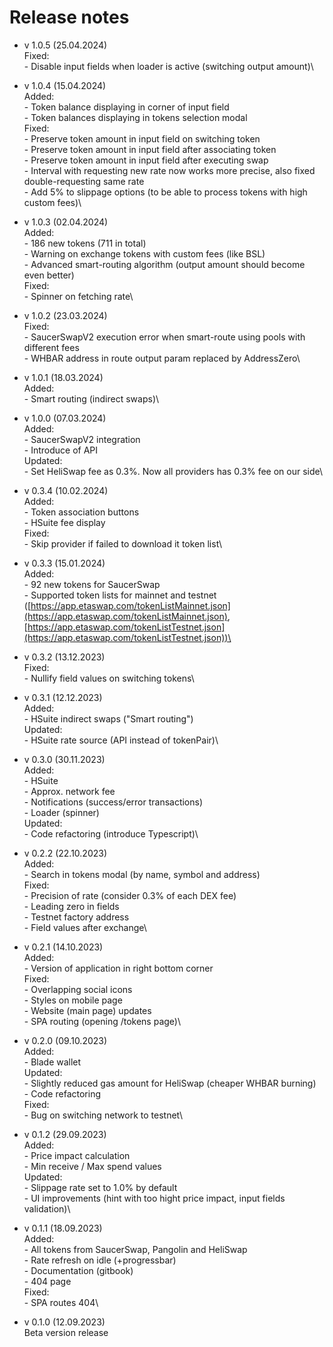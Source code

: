 # Release notes



* v 1.0.5 (25.04.2024)\
  Fixed:\
  &#x20; \- Disable input fields when loader is active (switching output amount)\

* v 1.0.4 (15.04.2024)\
  Added:\
  &#x20; \- Token balance displaying in corner of input field\
  &#x20; \- Token balances displaying in tokens selection modal \
  Fixed:\
  &#x20; \- Preserve token amount in input field on switching token\
  &#x20; \- Preserve token amount in input field after associating token\
  &#x20; \- Preserve token amount in input field after executing swap\
  &#x20; \- Interval with requesting new rate now works more precise, also fixed double-requesting same rate\
  &#x20; \-  Add 5% to slippage options (to be able to process tokens with high custom fees)\

* v 1.0.3 (02.04.2024)\
  Added:\
  &#x20; \- 186 new tokens (711 in total)\
  &#x20; \- Warning on exchange tokens with custom fees (like BSL)\
  &#x20; \- Advanced smart-routing algorithm (output amount should become even better)\
  Fixed:\
  &#x20; \- Spinner on fetching rate\

* v 1.0.2 (23.03.2024)\
  Fixed:\
  &#x20; \- SaucerSwapV2 execution error when smart-route using pools with different fees\
  &#x20; \- WHBAR address in route output param replaced by AddressZero\

* v 1.0.1 (18.03.2024)\
  Added:\
  &#x20; \- Smart routing (indirect swaps)\

* v 1.0.0 (07.03.2024)\
  Added:\
  &#x20; \- SaucerSwapV2 integration\
  &#x20; \- Introduce of API\
  Updated:\
  &#x20; \- Set HeliSwap fee as 0.3%. Now all providers has 0.3% fee on our side\

* v 0.3.4 (10.02.2024)\
  Added:\
  &#x20; \- Token association buttons\
  &#x20; \- HSuite fee display\
  Fixed: \
  &#x20; \- Skip provider if failed to download it token list\

* v 0.3.3 (15.01.2024)\
  Added:\
  &#x20; \- 92 new tokens for SaucerSwap\
  &#x20; \- Supported token lists for mainnet and testnet ([https://app.etaswap.com/tokenListMainnet.json](https://app.etaswap.com/tokenListMainnet.json), [https://app.etaswap.com/tokenListTestnet.json](https://app.etaswap.com/tokenListTestnet.json))\

* v 0.3.2 (13.12.2023)\
  Fixed:\
  &#x20; \- Nullify field values on switching tokens\

* v 0.3.1 (12.12.2023)\
  Added:\
  &#x20; \- HSuite indirect swaps ("Smart routing")\
  Updated:\
  &#x20; \- HSuite rate source (API instead of tokenPair)\

* v 0.3.0 (30.11.2023)\
  Added:\
  &#x20; \- HSuite\
  &#x20; \- Approx. network fee\
  &#x20; \- Notifications (success/error transactions)\
  &#x20; \- Loader (spinner)\
  Updated:\
  &#x20; \- Code refactoring (introduce Typescript)\

* v 0.2.2 (22.10.2023)\
  Added:\
  &#x20; \- Search in tokens modal (by name, symbol and address)\
  Fixed:\
  &#x20; \- Precision of rate (consider 0.3% of each DEX fee)\
  &#x20; \- Leading zero in fields\
  &#x20; \- Testnet factory address\
  &#x20; \- Field values after exchange\

* v 0.2.1 (14.10.2023)\
  Added:\
  &#x20; \- Version of application in right bottom corner\
  Fixed:\
  &#x20; \- Overlapping social icons\
  &#x20; \- Styles on mobile page\
  &#x20; \- Website (main page) updates\
  &#x20; \- SPA routing (opening /tokens page)\

* v 0.2.0 (09.10.2023)\
  Added:\
  &#x20; \- Blade wallet\
  Updated:\
  &#x20; \- Slightly reduced gas amount for HeliSwap (cheaper WHBAR burning)\
  &#x20; \- Code refactoring\
  Fixed:\
  &#x20; \- Bug on switching network to testnet\

* v 0.1.2 (29.09.2023)\
  Added:\
  &#x20; \- Price impact calculation\
  &#x20; \- Min receive / Max spend values\
  Updated:\
  &#x20; \- Slippage rate set to 1.0% by default\
  &#x20; \- UI improvements (hint with too hight price impact, input fields validation)\

* v 0.1.1 (18.09.2023)\
  Added:\
  &#x20; \- All tokens from SaucerSwap, Pangolin and HeliSwap\
  &#x20; \- Rate refresh on idle (+progressbar)\
  &#x20; \- Documentation (gitbook)\
  &#x20; \- 404 page\
  Fixed:\
  &#x20; \- SPA routes 404\

* v 0.1.0 (12.09.2023)\
  Beta version release
